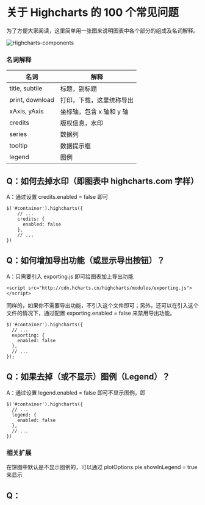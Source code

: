 # 关于 Highcharts 的 100 个常见问题

为了方便大家阅读，这里简单用一张图来说明图表中各个部分的组成及名词解释。

![Highcharts-components](http://static.hcharts.cn/images/hc-anatomy.png)

### 名词解释

 | 名词  | 解释  |
 | ------------- | -------------         |
 | title, subtile| 标题，副标题            |
 | print, download| 打印，下载，这里统称导出 |
 | xAxis, yAxis  | 坐标轴，包含 x 轴和 y 轴 |
 | credits       | 版权信息，水印          |
 | series        | 数据列                 |
 | tooltip       | 数据提示框              |
 | legend        | 图例                  |


## Q：如何去掉水印（即图表中 highcharts.com 字样）

A：通过设置  credits.enabled = false 即可

```
$('#container').highcharts({
    // ...
    credits: {
      enabled: false
    },
    // ...
})
```

## Q：如何增加导出功能（或显示导出按钮）？

A：只需要引入 exporting.js 即可给图表加上导出功能

```
<script src="http://cdn.hcharts.cn/highcharts/modules/exporting.js"></script>
```

同样的，如果你不需要导出功能，不引入这个文件即可；另外，还可以在引入这个文件的情况下，通过配置  exporting.enabled = false 来禁用导出功能。

```
$('#container').highcharts({
  // ...
  exporting: {
    enabled: false
  },
  // ...
});
```

## Q：如果去掉（或不显示）图例（Legend）？

A：通过设置 legend.enabled = false 即可不显示图例，即

```
$('#container').highcharts({
  // ...
  legend: {
    enabled: false
  },
  // ...
})
```

### 相关扩展

在饼图中默认是不显示图例的，可以通过 plotOptions.pie.showInLegend = true 来显示

## Q：
